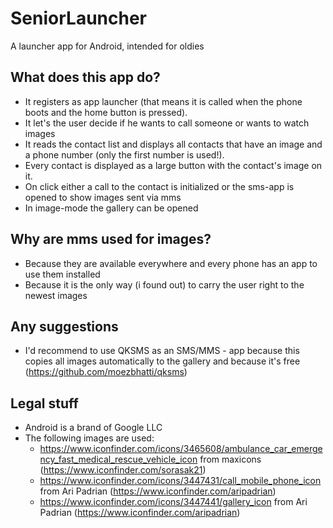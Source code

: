 # SeniorLauncher
A launcher app for Android, intended for oldies

## What does this app do?
* It registers as app launcher (that means it is called when the phone boots and the home button is pressed).
* It let's the user decide if he wants to call someone or wants to watch images
* It reads the contact list and displays all contacts that have an image and a phone number (only the first number is used!).
* Every contact is displayed as a large button with the contact's image on it.
* On click either a call to the contact is initialized or the sms-app is opened to show images sent via mms
* In image-mode the gallery can be opened

## Why are mms used for images?
* Because they are available everywhere and every phone has an app to use them installed
* Because it is the only way (i found out) to carry the user right to the newest images

## Any suggestions
* I'd recommend to use QKSMS as an SMS/MMS - app because this copies all images automatically to the gallery and because it's free (https://github.com/moezbhatti/qksms)

## Legal stuff
* Android is a brand of Google LLC
* The following images are used:
  * https://www.iconfinder.com/icons/3465608/ambulance_car_emergency_fast_medical_rescue_vehicle_icon from maxicons (https://www.iconfinder.com/sorasak21)
  * https://www.iconfinder.com/icons/3447431/call_mobile_phone_icon from Ari Padrian (https://www.iconfinder.com/aripadrian)
  * https://www.iconfinder.com/icons/3447441/gallery_icon from Ari Padrian (https://www.iconfinder.com/aripadrian)
  
